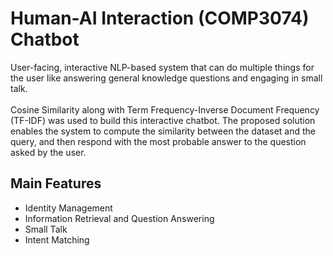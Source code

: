 # Human-AI Interaction (COMP3074) Chatbot
User-facing, interactive NLP-based system that can do multiple things for the user like answering general knowledge questions and engaging in small talk. 
<br>
<br>
Cosine Similarity along with Term Frequency-Inverse Document Frequency (TF-IDF) was used to build this interactive chatbot. The proposed solution enables the system to compute the similarity between the dataset and the query, and then respond with the most probable answer to the question asked by the user. 
<br>
## Main Features
* Identity Management
* Information Retrieval and Question Answering
* Small Talk
* Intent Matching
<br>
